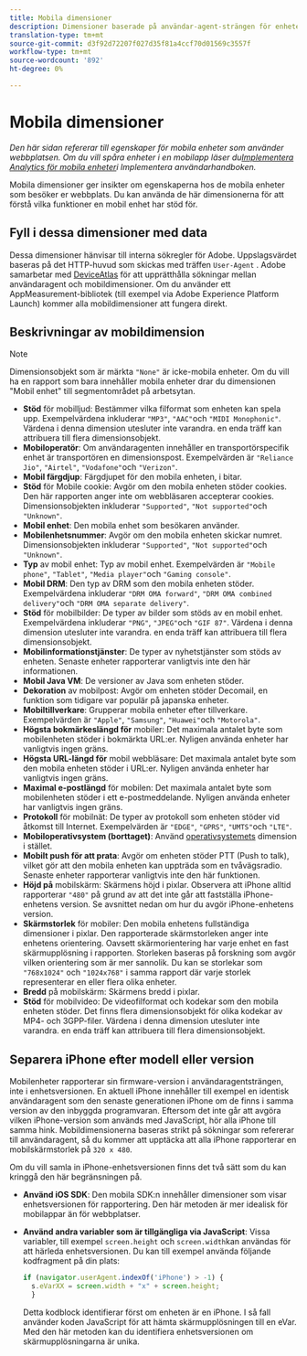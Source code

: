 ```yaml
---
title: Mobila dimensioner
description: Dimensioner baserade på användar-agent-strängen för enheten.
translation-type: tm+mt
source-git-commit: d3f92d72207f027d35f81a4ccf70d01569c3557f
workflow-type: tm+mt
source-wordcount: '892'
ht-degree: 0%

---
```



# Mobila dimensioner

*Den här sidan refererar till egenskaper för mobila enheter som använder webbplatsen. Om du vill spåra enheter i en mobilapp läser du[Implementera Analytics för mobila enheter](/help/implement/mobile-device-sdk.md)i Implementera användarhandboken.*

Mobila dimensioner ger insikter om egenskaperna hos de mobila enheter som besöker er webbplats. Du kan använda de här dimensionerna för att förstå vilka funktioner en mobil enhet har stöd för.

## Fyll i dessa dimensioner med data

Dessa dimensioner hänvisar till interna sökregler för Adobe. Uppslagsvärdet baseras på det HTTP-huvud som skickas med träffen `User-Agent` . Adobe samarbetar med [DeviceAtlas](https://deviceatlas.com/) för att upprätthålla sökningar mellan användaragent och mobildimensioner. Om du använder ett AppMeasurement-bibliotek (till exempel via Adobe Experience Platform Launch) kommer alla mobildimensioner att fungera direkt.

## Beskrivningar av mobildimension

>[!NOTE]
>
>Dimensionsobjekt som är märkta `"None"` är icke-mobila enheter. Om du vill ha en rapport som bara innehåller mobila enheter drar du dimensionen &quot;Mobil enhet&quot; till segmentområdet på arbetsytan.

* **Stöd** för mobilljud: Bestämmer vilka filformat som enheten kan spela upp. Exempelvärdena inkluderar `"MP3"`, `"AAC"`och `"MIDI Monophonic"`. Värdena i denna dimension utesluter inte varandra. en enda träff kan attribuera till flera dimensionsobjekt.
* **Mobiloperatör**: Om användaragenten innehåller en transportörspecifik enhet är transportören en dimensionspost. Exempelvärden är `"Reliance Jio"`, `"Airtel"`, `"Vodafone"`och `"Verizon"`.
* **Mobil färgdjup**: Färgdjupet för den mobila enheten, i bitar.
* **Stöd** för Mobile cookie: Avgör om den mobila enheten stöder cookies. Den här rapporten anger inte om webbläsaren accepterar cookies. Dimensionsobjekten inkluderar `"Supported"`, `"Not supported"`och `"Unknown"`.
* **Mobil enhet**: Den mobila enhet som besökaren använder.
* **Mobilenhetsnummer**: Avgör om den mobila enheten skickar numret. Dimensionsobjekten inkluderar `"Supported"`, `"Not supported"`och `"Unknown"`.
* **Typ** av mobil enhet: Typ av mobil enhet. Exempelvärden är `"Mobile phone"`, `"Tablet"`, `"Media player"`och `"Gaming console"`.
* **Mobil DRM**: Den typ av DRM som den mobila enheten stöder. Exempelvärdena inkluderar `"DRM OMA forward"`, `"DRM OMA combined delivery"`och `"DRM OMA separate delivery"`.
* **Stöd** för mobilbilder: De typer av bilder som stöds av en mobil enhet. Exempelvärdena inkluderar `"PNG"`, `"JPEG"`och `"GIF 87"`. Värdena i denna dimension utesluter inte varandra. en enda träff kan attribuera till flera dimensionsobjekt.
* **Mobilinformationstjänster**: De typer av nyhetstjänster som stöds av enheten. Senaste enheter rapporterar vanligtvis inte den här informationen.
* **Mobil Java VM**: De versioner av Java som enheten stöder.
* **Dekoration** av mobilpost: Avgör om enheten stöder Decomail, en funktion som tidigare var populär på japanska enheter.
* **Mobiltillverkare**: Grupperar mobila enheter efter tillverkare. Exempelvärden är `"Apple"`, `"Samsung"`, `"Huawei"`och `"Motorola"`.
* **Högsta bokmärkeslängd för** mobiler: Det maximala antalet byte som mobilenheten stöder i bokmärkta URL:er. Nyligen använda enheter har vanligtvis ingen gräns.
* **Högsta URL-längd för** mobil webbläsare: Det maximala antalet byte som den mobila enheten stöder i URL:er. Nyligen använda enheter har vanligtvis ingen gräns.
* **Maximal e-postlängd** för mobilen: Det maximala antalet byte som mobilenheten stöder i ett e-postmeddelande. Nyligen använda enheter har vanligtvis ingen gräns.
* **Protokoll** för mobilnät: De typer av protokoll som enheten stöder vid åtkomst till Internet. Exempelvärden är `"EDGE"`, `"GPRS"`, `"UMTS"`och `"LTE"`.
* **Mobiloperativsystem (borttaget)**: Använd [operativsystemets](operating-systems.md) dimension i stället.
* **Mobilt push för att prata**: Avgör om enheten stöder PTT (Push to talk), vilket gör att den mobila enheten kan uppträda som en tvåvägsradio. Senaste enheter rapporterar vanligtvis inte den här funktionen.
* **Höjd på** mobilskärm: Skärmens höjd i pixlar. Observera att iPhone alltid rapporterar `"480"` på grund av att det inte går att fastställa iPhone-enhetens version. Se avsnittet nedan om hur du avgör iPhone-enhetens version.
* **Skärmstorlek** för mobiler: Den mobila enhetens fullständiga dimensioner i pixlar. Den rapporterade skärmstorleken anger inte enhetens orientering. Oavsett skärmorientering har varje enhet en fast skärmupplösning i rapporten. Storleken baseras på forskning som avgör vilken orientering som är mer sannolik. Du kan se storlekar som `"768x1024"` och `"1024x768"` i samma rapport där varje storlek representerar en eller flera olika enheter.
* **Bredd** på mobilskärm: Skärmens bredd i pixlar.
* **Stöd** för mobilvideo: De videofilformat och kodekar som den mobila enheten stöder. Det finns flera dimensionsobjekt för olika kodekar av MP4- och 3GPP-filer. Värdena i denna dimension utesluter inte varandra. en enda träff kan attribuera till flera dimensionsobjekt.

## Separera iPhone efter modell eller version

Mobilenheter rapporterar sin firmware-version i användaragentsträngen, inte i enhetsversionen. En aktuell iPhone innehåller till exempel en identisk användaragent som den senaste generationen iPhone om de finns i samma version av den inbyggda programvaran. Eftersom det inte går att avgöra vilken iPhone-version som används med JavaScript, hör alla iPhone till samma hink. Mobildimensionerna baseras strikt på sökningar som refererar till användaragent, så du kommer att upptäcka att alla iPhone rapporterar en mobilskärmstorlek på `320 x 480`.

Om du vill samla in iPhone-enhetsversionen finns det två sätt som du kan kringgå den här begränsningen på.

* **Använd iOS SDK**: Den mobila SDK:n innehåller dimensioner som visar enhetsversionen för rapportering. Den här metoden är mer idealisk för mobilappar än för webbplatser.
* **Använd andra variabler som är tillgängliga via JavaScript**: Vissa variabler, till exempel `screen.height` och `screen.width`kan användas för att härleda enhetsversionen. Du kan till exempel använda följande kodfragment på din plats:

   ```js
   if (navigator.userAgent.indexOf('iPhone') > -1) {
     s.eVarXX = screen.width + "x" + screen.height;
     }
   ```

   Detta kodblock identifierar först om enheten är en iPhone. I så fall använder koden JavaScript för att hämta skärmupplösningen till en eVar. Med den här metoden kan du identifiera enhetsversionen om skärmupplösningarna är unika.
